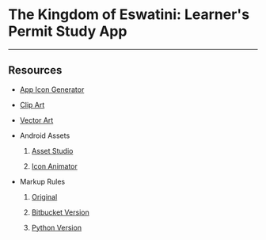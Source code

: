 # The Kingdom of Eswatini: Learner's Permit Study App #



* * *


## Resources ##

+ [App Icon Generator](https://appicon.co/#app-icon)

+ [Clip Art](https://www.clipartkey.com/)

+ [Vector Art](https://all-free-download.com/)

+ Android Assets
  1. [Asset Studio](https://github.com/romannurik/AndroidAssetStudio)

  1. [Icon Animator](https://github.com/romannurik/AndroidIconAnimator)

+ Markup Rules

  1. [Original](https://daringfireball.net/projects/markdown/basics)

  1. [Bitbucket Version](https://bitbucket.org/tutorials/markdowndemo/src/master/)

  1. [Python Version](https://pypi.org/project/Markdown/)
